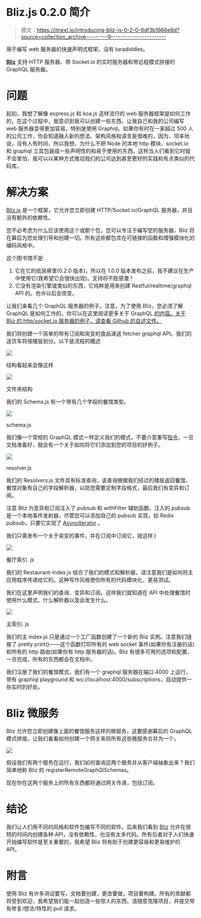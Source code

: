 # Bliz.js 0.2.0 简介

> 原文：<https://itnext.io/introducing-bliz-js-0-2-0-6df3b1666e9d?source=collection_archive---------9----------------------->

用于编写 web 服务器的快速声明式框架，没有 taradiddles。

[**Bliz**](https://github.com/yuraxdrumz/Bliz) 支持 HTTP 服务器、带 Socket.io 的实时服务器和带远程模式拼接的 GraphQL 服务器。

# **问题**

起初，我想了解像 express.js 和 koa.js 这样流行的 web 服务器框架是如何工作的，在这个过程中，我意识到我可以创建一些东西，让我自己和我的公司编写 web 服务器变得更加容易，特别是使用 Graphql。如果你有时在一家超过 500 人的公司工作，你会知道融入新的想法、架构风格和语言是很难的，因为，坦率地说，没有人有时间，所以我想，为什么不把 Node 的本地 http 模块、socket.io 和 graphql 工具包装成一些声明性的和易于使用的东西，这样当人们看到它时就不会害怕，我可以以某种方式推动我们的公司达到甚至更好的实践和有点类似的代码库。

# 解决方案

[Bliz.js](https://github.com/yuraxdrumz/Bliz) 是一个框架，它允许您立即创建 HTTP/Socket.io/GraphQL 服务器，并且没有额外的依赖性。

您不必考虑为什么应该使用这个或那个包，您可以专注于编写您的服务器，Bliz 将在幕后为您处理引导和创建一切。所有这些都包含在可链接的函数和增强模块化的编码风格中。

这个图书馆不是:

1.  它在它的纸尿裤里(0.2.0 版本)，所以在 1.0.0 版本发布之前，我不建议在生产中使用它(我希望它会很快出现)。支持将不胜感激！
2.  它没有渲染引擎或类似的东西，它纯粹是用来创建 Restful/realtime/graphql API 的。也许以后会改变。

让我们来看几个 GraphQL 服务器的例子。注意，为了使用 Bliz，您必须了解 GraphQL 是如何工作的。你可以在这里阅读更多关于 GraphQL [的内容。关于 Bliz 的 http/socket.io 服务器的例子，请查看 Github 的自述文件。](https://graphql.org/learn/)

我们将创建一个简单的带有订阅和突变的食品递送 fetcher graphql API。我们的送货车将按楼层划分。以下是流程的概述

![](img/69a725932eef616487eb4e45fe33ab15.png)

结构看起来会像这样

![](img/2fa3072c8f4e93beb6c6980f89cc3b10.png)

文件夹结构

我们的 Schema.js 有一个带有几个字段的餐馆类型。

![](img/5821f98b9a8d0d8887992773af3adc4b.png)

schema.js

我们像一个常规的 GraphQL 模式一样定义我们的模式，不要介意重写[指令](https://graphql.org/learn/queries/#directives)，一旦文档准备好，就会有一个关于如何将它们添加到您的项目的好例子。

![](img/f6b30cd6801d532d981f2c6a711566f0.png)

resolver.js

我们的 Resolvers.js 文件具有标准查询，该查询根据我们经过的楼层返回餐馆。餐馆对象有自己的字段解析器，以防您需要定制字段格式，最后我们有变异和订阅。

注意 Bliz 为变异和订阅注入了 pubsub 和 withFilter 辅助函数。注入的 pubsub 是一个本地事件发射器，尽管您可以添加自己的 pubsub 实现，如 Redis pubsub，只要它实现了 [AsyncIterator](https://scotch.io/tutorials/getting-started-with-asynchronous-iterators-and-generators) 。

我们只需发布一个关于突变的事件，并在订阅中订阅它，就这样:)

![](img/ae0279257dd0430bc062a5f09f74c6bd.png)

餐厅索引. js

我们的 Restaurant-index.js 结合了我们的模式和解析器，请注意我们是如何将主应用程序传递给它的。这种写作风格使你所有的代码模块化，更易测试。

我们在这里声明我们的查询、变异和订阅。这样我们就知道在 API 中处理餐馆时使用什么模式、什么解析器以及会发生什么。

![](img/4d59137be28a0fc587b6a33eb851a9cb.png)

主索引. js

我们的主 index.js 只是通过一个工厂函数创建了一个新的 Bliz 实例。注意我们链接了 pretty print()——这个函数打印所有的 web socket 事件(如果你有注册的话)和所有的 http 路由(如果你有 http 服务器的话)。Bliz 有很多可用的选项和配置，一旦完成，所有的东西都会在文档中。

我们注册了我们的餐馆模式，我们有一个 graphql 服务器在端口 4000 上运行，带有 graphiql playground 和 ws://localhost:4000/subscriptions，自动提供一些实时的好处。

# Bliz 微服务

Bliz 允许您立即创建像上面的餐馆服务这样的微服务，这要感谢幕后的 GraphQL 模式拼接。让我们看看如何创建一个网关来将所有这些微服务合并为一个。

![](img/011cd68e2787ad24842187d7d453f058.png)

假设我们有两个服务在运行，我们如何查询这两个服务并从客户端抽象出来？我们简单地称 Bliz 的 registerRemoteGraphQlSchemas。

现在你在这两个服务上的所有东西都将通过网关传递，包括订阅。

# 结论

我们让人们用不同的风格和软件包编写不同的软件。后来我们看到 [Bliz](https://github.com/yuraxdrumz/Bliz) 允许在很短的时间内创建各种 API，没有依赖性，也没有太多代码。所有后者对于人们快速开始编写软件是至关重要的，我希望 Bliz 将有助于创建更容易和更易维护的 API。

# 附言

使用 Bliz 有许多测试要写，文档要创建，更改要做，项目要构建。所有的贡献都将受到欢迎，我希望我们能一起创造一些惊人的东西。请随意克隆项目，并提交带有修复/想法/特性的 pull 请求。